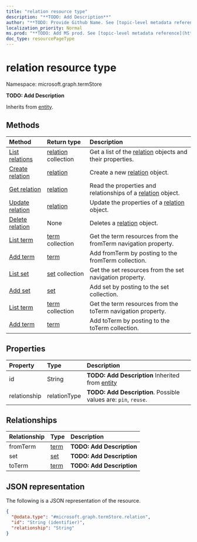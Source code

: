 ```yaml
---
title: "relation resource type"
description: "**TODO: Add Description**"
author: "**TODO: Provide Github Name. See [topic-level metadata reference](https://msgo.azurewebsites.net/add/document/guidelines/metadata.html#topic-level-metadata)**"
localization_priority: Normal
ms.prod: "**TODO: Add MS prod. See [topic-level metadata reference](https://msgo.azurewebsites.net/add/document/guidelines/metadata.html#topic-level-metadata)**"
doc_type: resourcePageType
---
```


# relation resource type

Namespace: microsoft.graph.termStore



**TODO: Add Description**


Inherits from [entity](../resources/entity.md).

## Methods
|Method|Return type|Description|
|:---|:---|:---|
|[List relations](../api/relation-list.md)|[relation](../resources/termstore-relation.md) collection|Get a list of the [relation](../resources/relation.md) objects and their properties.|
|[Create relation](../api/termstore-relation-create.md)|[relation](../resources/termstore-relation.md)|Create a new [relation](../resources/termstore-relation.md) object.|
|[Get relation](../api/termstore-relation-get.md)|[relation](../resources/termstore-relation.md)|Read the properties and relationships of a [relation](../resources/termstore-relation.md) object.|
|[Update relation](../api/termstore-relation-update.md)|[relation](../resources/termstore-relation.md)|Update the properties of a [relation](../resources/termstore-relation.md) object.|
|[Delete relation](../api/termstore-relation-delete.md)|None|Deletes a [relation](../resources/termstore-relation.md) object.|
|[List term](../api/termstore-relation-list-fromterm.md)|[term](../resources/termstore-term.md) collection|Get the term resources from the fromTerm navigation property.|
|[Add term](../api/termstore-relation-post-fromterm.md)|[term](../resources/termstore-term.md)|Add fromTerm by posting to the fromTerm collection.|
|[List set](../api/termstore-relation-list-set.md)|[set](../resources/termstore-set.md) collection|Get the set resources from the set navigation property.|
|[Add set](../api/termstore-relation-post-set.md)|[set](../resources/termstore-set.md)|Add set by posting to the set collection.|
|[List term](../api/termstore-relation-list-toterm.md)|[term](../resources/termstore-term.md) collection|Get the term resources from the toTerm navigation property.|
|[Add term](../api/termstore-relation-post-toterm.md)|[term](../resources/termstore-term.md)|Add toTerm by posting to the toTerm collection.|

## Properties
|Property|Type|Description|
|:---|:---|:---|
|id|String|**TODO: Add Description** Inherited from [entity](../resources/termstore-entity.md)|
|relationship|relationType|**TODO: Add Description**. Possible values are: `pin`, `reuse`.|

## Relationships
|Relationship|Type|Description|
|:---|:---|:---|
|fromTerm|[term](../resources/termstore-term.md)|**TODO: Add Description**|
|set|[set](../resources/termstore-set.md)|**TODO: Add Description**|
|toTerm|[term](../resources/termstore-term.md)|**TODO: Add Description**|

## JSON representation
The following is a JSON representation of the resource.
<!-- {
  "blockType": "resource",
  "keyProperty": "id",
  "@odata.type": "microsoft.graph.termStore.relation",
  "baseType": "microsoft.graph.entity",
  "openType": false
}
-->
``` json
{
  "@odata.type": "#microsoft.graph.termStore.relation",
  "id": "String (identifier)",
  "relationship": "String"
}
```

